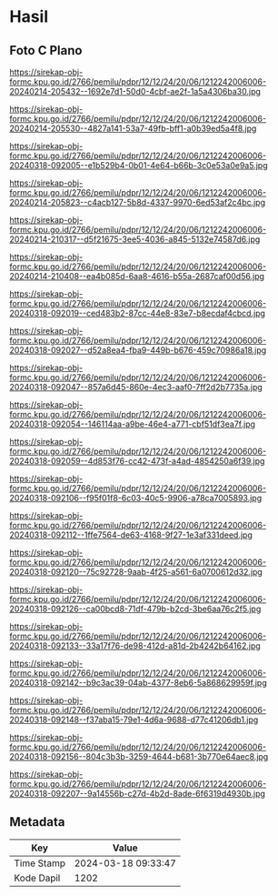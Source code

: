 # Hasil

## Foto C Plano

https://sirekap-obj-formc.kpu.go.id/2766/pemilu/pdpr/12/12/24/20/06/1212242006006-20240214-205432--1692e7d1-50d0-4cbf-ae2f-1a5a4306ba30.jpg

https://sirekap-obj-formc.kpu.go.id/2766/pemilu/pdpr/12/12/24/20/06/1212242006006-20240214-205530--4827a141-53a7-49fb-bff1-a0b39ed5a4f8.jpg

https://sirekap-obj-formc.kpu.go.id/2766/pemilu/pdpr/12/12/24/20/06/1212242006006-20240318-092005--e1b529b4-0b01-4e64-b66b-3c0e53a0e9a5.jpg

https://sirekap-obj-formc.kpu.go.id/2766/pemilu/pdpr/12/12/24/20/06/1212242006006-20240214-205823--c4acb127-5b8d-4337-9970-6ed53af2c4bc.jpg

https://sirekap-obj-formc.kpu.go.id/2766/pemilu/pdpr/12/12/24/20/06/1212242006006-20240214-210317--d5f21675-3ee5-4036-a845-5132e74587d6.jpg

https://sirekap-obj-formc.kpu.go.id/2766/pemilu/pdpr/12/12/24/20/06/1212242006006-20240214-210408--ea4b085d-6aa8-4616-b55a-2687caf00d56.jpg

https://sirekap-obj-formc.kpu.go.id/2766/pemilu/pdpr/12/12/24/20/06/1212242006006-20240318-092019--ced483b2-87cc-44e8-83e7-b8ecdaf4cbcd.jpg

https://sirekap-obj-formc.kpu.go.id/2766/pemilu/pdpr/12/12/24/20/06/1212242006006-20240318-092027--d52a8ea4-fba9-449b-b676-459c70986a18.jpg

https://sirekap-obj-formc.kpu.go.id/2766/pemilu/pdpr/12/12/24/20/06/1212242006006-20240318-092047--857a6d45-860e-4ec3-aaf0-7ff2d2b7735a.jpg

https://sirekap-obj-formc.kpu.go.id/2766/pemilu/pdpr/12/12/24/20/06/1212242006006-20240318-092054--146114aa-a9be-46e4-a771-cbf51df3ea7f.jpg

https://sirekap-obj-formc.kpu.go.id/2766/pemilu/pdpr/12/12/24/20/06/1212242006006-20240318-092059--4d853f76-cc42-473f-a4ad-4854250a6f39.jpg

https://sirekap-obj-formc.kpu.go.id/2766/pemilu/pdpr/12/12/24/20/06/1212242006006-20240318-092106--f95f01f8-6c03-40c5-9906-a78ca7005893.jpg

https://sirekap-obj-formc.kpu.go.id/2766/pemilu/pdpr/12/12/24/20/06/1212242006006-20240318-092112--1ffe7564-de63-4168-9f27-1e3af331deed.jpg

https://sirekap-obj-formc.kpu.go.id/2766/pemilu/pdpr/12/12/24/20/06/1212242006006-20240318-092120--75c92728-9aab-4f25-a561-6a0700612d32.jpg

https://sirekap-obj-formc.kpu.go.id/2766/pemilu/pdpr/12/12/24/20/06/1212242006006-20240318-092126--ca00bcd8-71df-479b-b2cd-3be6aa76c2f5.jpg

https://sirekap-obj-formc.kpu.go.id/2766/pemilu/pdpr/12/12/24/20/06/1212242006006-20240318-092133--33a17f76-de98-412d-a81d-2b4242b64162.jpg

https://sirekap-obj-formc.kpu.go.id/2766/pemilu/pdpr/12/12/24/20/06/1212242006006-20240318-092142--b9c3ac39-04ab-4377-8eb6-5a868629959f.jpg

https://sirekap-obj-formc.kpu.go.id/2766/pemilu/pdpr/12/12/24/20/06/1212242006006-20240318-092148--f37aba15-79e1-4d6a-9688-d77c41206db1.jpg

https://sirekap-obj-formc.kpu.go.id/2766/pemilu/pdpr/12/12/24/20/06/1212242006006-20240318-092156--804c3b3b-3259-4644-b681-3b770e64aec8.jpg

https://sirekap-obj-formc.kpu.go.id/2766/pemilu/pdpr/12/12/24/20/06/1212242006006-20240318-092207--9a14556b-c27d-4b2d-8ade-6f6319d4930b.jpg


## Metadata

| Key        | Value               |
| ---------- | ------------------- |
| Time Stamp | 2024-03-18 09:33:47 |
| Kode Dapil | 1202                |



